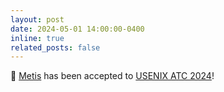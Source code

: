 ```yaml
---
layout: post
date: 2024-05-01 14:00:00-0400
inline: true
related_posts: false
---
```


🎉 [Metis](https://www.usenix.org/conference/atc24/presentation/um) has been accepted to [USENIX ATC 2024](https://www.usenix.org/conference/atc24)!
